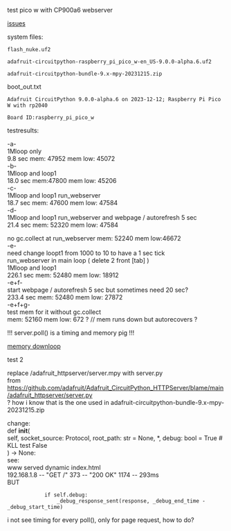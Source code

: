test pico w with CP900a6 webserver

[issues](https://github.com/adafruit/Adafruit_CircuitPython_HTTPServer/issues/46#issuecomment-1857797943)

system files:
```
flash_nuke.uf2

adafruit-circuitpython-raspberry_pi_pico_w-en_US-9.0.0-alpha.6.uf2

adafruit-circuitpython-bundle-9.x-mpy-20231215.zip
```

boot_out.txt
```
Adafruit CircuitPython 9.0.0-alpha.6 on 2023-12-12; Raspberry Pi Pico W with rp2040

Board ID:raspberry_pi_pico_w

```


testresults:

-a-<br>
1Mloop only<br>
9.8 sec mem: 47952 mem low: 45072<br>
-b-<br>
1Mloop and loop1<br>
18.0 sec mem:47800 mem low: 45206<br>
-c-<br>
1Mloop and loop1 run_webserver<br>
18.7 sec mem: 47600 mem low: 47584<br>
-d-<br>
1Mloop and loop1 run_webserver and webpage / autorefresh 5 sec<br>
21.4 sec mem: 52320 mem low: 47584<br>

no gc.collect at run_webserver mem: 52240 mem low:46672<br>
-e-<br>
need change loopt1 from 1000 to 10 to have a 1 sec tick<br>
run_webserver in main loop ( delete 2 front [tab] )<br>
1Mloop and loop1<br>
226.1 sec mem: 52480 mem low: 18912<br>
-e+f-<br>
start webpage / autorefresh 5 sec but sometimes need 20 sec?<br>
233.4 sec mem: 52480 mem low: 27872<br>
-e+f+g-<br>
test mem for it without gc.collect<br>
mem: 52160 mem low: 672 ? // mem runs down but autorecovers ?<br>

!!! server.poll() is a timing and memory pig !!!<br>

[memory downloop](http://kll.byethost7.com/kllfusion01/downloads/server_poll_memory.png)

test 2

replace /adafruit_httpserver/server.mpy with server.py<br>
from https://github.com/adafruit/Adafruit_CircuitPython_HTTPServer/blame/main/adafruit_httpserver/server.py<br>
? how i know that is the one used in adafruit-circuitpython-bundle-9.x-mpy-20231215.zip<br>

change:<br>
    def __init__(<br>
        self, socket_source: Protocol, root_path: str = None, *, debug: bool = True # KLL test False<br>
    ) -> None:<br>
see:<br>
www served dynamic index.html<br>
192.168.1.8 -- "GET /" 373 -- "200 OK" 1174 -- 293ms<br>
BUT<br>
```
            if self.debug:
                _debug_response_sent(response, _debug_end_time - _debug_start_time)
```
i not see timing for every poll(), only for page request, how to do?<br>
